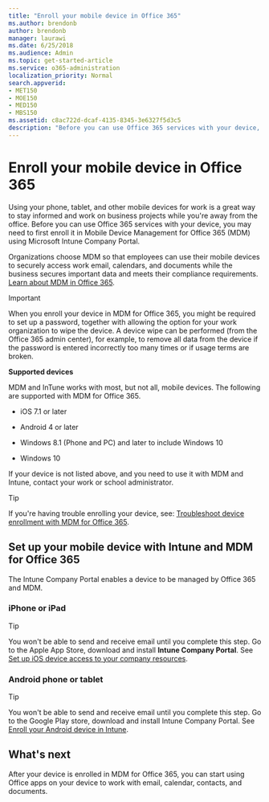 ```yaml
---
title: "Enroll your mobile device in Office 365"
ms.author: brendonb
author: brendonb
manager: laurawi
ms.date: 6/25/2018
ms.audience: Admin
ms.topic: get-started-article
ms.service: o365-administration
localization_priority: Normal
search.appverid:
- MET150
- MOE150
- MED150
- MBS150
ms.assetid: c8ac722d-dcaf-4135-8345-3e6327f5d3c5
description: "Before you can use Office 365 services with your device, you may need to follow these steps to enroll it in Mobile Device Management for Office 365 (MDM). You do this when you add your work or school email account to your device for the first time."
---
```


# Enroll your mobile device in Office 365

Using your phone, tablet, and other mobile devices for work is a great way to stay informed and work on business projects while you're away from the office. Before you can use Office 365 services with your device, you may need to first enroll it in Mobile Device Management for Office 365 (MDM) using Microsoft Intune Company Portal.
  
Organizations choose MDM so that employees can use their mobile devices to securely access work email, calendars, and documents while the business secures important data and meets their compliance requirements. [Learn about MDM in Office 365](https://support.office.com/article/overview-of-mobile-device-management-mdm-for-office-365-faa7d8e5-645d-4d59-839c-c8d4c1869e4a).
  
> [!IMPORTANT]
> When you enroll your device in MDM for Office 365, you might be required to set up a password, together with allowing the option for your work organization to wipe the device. A device wipe can be performed (from the Office 365 admin center), for example, to remove all data from the device if the password is entered incorrectly too many times or if usage terms are broken. 
  
 **Supported devices**
  
MDM and InTune works with most, but not all, mobile devices. The following are supported with MDM for Office 365.
  
- iOS 7.1 or later
    
- Android 4 or later
    
- Windows 8.1 (Phone and PC) and later to include Windows 10
    
- Windows 10
    
If your device is not listed above, and you need to use it with MDM and Intune, contact your work or school administrator.
  
> [!TIP]
> If you're having trouble enrolling your device, see: [Troubleshoot device enrollment with MDM for Office 365](https://support.office.com/article/Troubleshoot-device-enrollment-with-MDM-for-Office-365-c863b2bf-45f3-483a-ba05-29fc7f4d6434). 
  
## Set up your mobile device with Intune and MDM for Office 365

The Intune Company Portal enables a device to be managed by Office 365 and MDM.
  
### iPhone or iPad

> [!TIP]
> You won't be able to send and receive email until you complete this step. Go to the Apple App Store, download and install **Intune Company Portal**. See [Set up iOS device access to your company resources](https://docs.microsoft.com/intune-user-help/enroll-your-device-in-intune-ios). 
    
### Android phone or tablet

> [!TIP]
> You won't be able to send and receive email until you complete this step. Go to the Google Play store, download and install Intune Company Portal. See [Enroll your Android device in Intune](https://docs.microsoft.com/intune-user-help/enroll-your-device-in-intune-android). 
    
## What's next

After your device is enrolled in MDM for Office 365, you can start using Office apps on your device to work with email, calendar, contacts, and documents.
  

